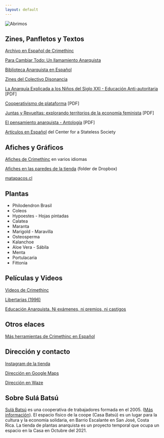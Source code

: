 ```yaml
---
layout: default
---
```



![Abrimos](https://lenazun.github.io/anarcoplanta/assets/img/Opening.JPG)


## Zines, Panfletos y Textos

<a href="https://es.crimethinc.com/zines?lang=es">Archivo en Español de Crimethinc</a>

<a href="https://es.crimethinc.com/tce/espanol">Para Cambiar Todo: Un llamamiento Anarquista</a>

<a href="https://es.theanarchistlibrary.org/special/index">Biblioteca Anarquista en Español</a>

<a href="https://colectivodisonancia.net/zines/">Zines del Colectivo Disonancia</a>

<a href="https://github.com/lenazun/anarcoplanta/raw/master/assets/files/La%20anarqui%CC%81a%20explicada%20a%20los%20nin%CC%83os%20en%20siglo%20XXI%20-%20Educacion%20antiautoritaria.pdf"> La Anarquía Explicada a los Niños del Siglo XXI - Educación Anti-autoritaria</a> [PDF]

<a href="https://dimmons.net/wp-content/uploads/2016/05/maq_Trebor-Scholz_COOP_PreF.pdf">Cooperativismo de plataforma</a> [PDF]

<a href="https://rosalux.org.br/wp-content/uploads/2021/06/Juntas-y-revueltas_V10.pdf">Juntas y Revueltas: explorando territorios de la economía feminista</a> [PDF]

<a href="https://www.uaem.mx/difusion-y-medios/publicaciones/clasicos-de-la-resistencia-civil/files/pensamiento_anarquista.pdf">El pensamiento anarquista - Antología</a> [PDF]

<a href="https://c4ss.org/content/category/spanish">Artículos en Español</a> del Center for a Stateless Society

## Afiches y Gráficos


<a href="https://es.crimethinc.com/posters">Afiches de Crimethinc</a> en varios idiomas

<a href="https://www.dropbox.com/sh/cazojla78a663qm/AABpZlIdC42POdYlYzLB2fmJa?dl=0">Afiches en las paredes de la tienda</a> (folder de Dropbox)

<a href="https://matapacos.cl/">matapacos.cl</a>


## Plantas

* Philodendron Brasil 
* Coleos
* Hypoestes - Hojas pintadas
* Calatea
* Maranta
* Marigold - Maravilla
* Osteosperma
* Kalanchoe 
* Aloe Vera - Sábila
* Menta
* Portulacaria
* Fittonia


## Películas y Videos


<a href="https://es.crimethinc.com/videos">Videos de Crimethinc</a>

<a href="https://archive.org/details/libertarias_201903">Libertarias (1996)</a>

<a href="https://vimeo.com/47751996">Educación Anarquista. Ni exámenes, ni premios, ni castigos</a>


## Otros elaces

<a href="https://es.crimethinc.com/tools">Más herramientas de Crimethinc en Español</a>


## Dirección y contacto

<a href="https://www.instagram.com/anarcoplanta/">Instagram de la tienda</a>

<a href="https://goo.gl/maps/wpRiFJcmHVk1hT2CA">Dirección en Google Maps</a>

<a href="https://www.waze.com/en/live-map/directions/costa-rica/san-jose-province/san-jose/casa-batsu-cooperativa-sula-batsu-r.l.?place=ChIJN8KQ437joI8RKMT6kgXszwI&utm_campaign=waze_website&utm_medium=website_menu&utm_source=waze_website">Dirección en Waze</a>


## Sobre Sulá Batsú

<a href="https://www.sulabatsu.com/">Sulá Batsú</a> es una cooperativa de trabajadores formada en el 2005. (<a href="https://www.sulabatsu.com/quienes-somos/">Más información</a>). El espacio físico de la coope (Casa Batsú) es un lugar para la cultura y la economía solidaria, en Barrio Escalante en San José, Costa Rica.  La tienda de plantas anarquista es un proyecto temporal que ocupa un espacio en la Casa en Octubre del 2021. 




